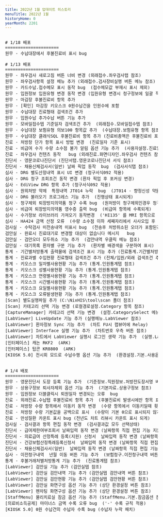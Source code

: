 ```yaml
---
title: 2022년 1월 업데이트 히스토리
menuTitle: 2022년 1월
historyHome: 0
yearMonth: 2201
---
```


<pre>

<bold># 1/18 배포</bold>
=====================
<span class="box jemu">원무</span> - 수납대장에서 후불진료비 표시 bug

<bold># 1/13 배포</bold>
=====================
<span class="box jemu">원무</span> - 좌우검사 새로고침 버튼 너비 변경 (외래접수.좌우검사탭 참조)
<span class="box jemu">원무</span> - 좌우검사항목 설정 메뉴 추가 (외래접수.검사장비실행 버튼 메뉴 참조)
<span class="box jemu">원무</span> - 카드수납.접수메모 표시 동작 bug  (접수메모값 부재시 표시 제외)
<span class="box jemu">원무</span> - 입원정보 입원유형 변경 동작 변경 (입원유형 변경시 청구정보에 일괄 적용)
<span class="box jemu">원무</span> - 마감장 후불진료비 항목 추가
<span class="box jemu">원무</span> - [확인] 마감장 키오스크 0원수납건을 인원수에 포함
<span class="box jemu">원무</span> - 수납대장 진료형태 검색조건 추가
<span class="box jemu">원무</span> - 입원수납 추가수납 버튼 기능 추가
<span class="box jemu">원무</span> - 모바일접수탭 기준일자 검색조건 추가  (외래접수.모바일접수탭 참조)
<span class="box jemu">원무</span> - 수납대장 보험유형 의보100 항목값 추가  (수납대장.보험유형 항목 참조)
<span class="box jemu">원무</span> - 수납대장 클래식SQL 후불진료비 항목 추가 (진료비총액은 후불진료비 포함)
<span class="box chart">진료</span> - 처방창 단가 항목 표시 방법 변경  (진료일자 기준 표시) 
<span class="box chart">진료</span> - 비급여 수가 수량 소수점 불가 알림 옵션 기능 추가  (사용자설정.진료업무.차트저장전점검옵션 참조)
<span class="box chart">진료</span> - 좌우검사 컨텐츠 동작   bug (외래진료.화면디자인.좌우검사 컨텐츠 참조) 
<span class="box diag">진단서</span> - 영문코로나진단서 (진단서탭.영문코로나진단서 서식 참조)
<span class="box diag">진단서</span> - 채용신체검사서(일반) 날짜 픽업 동작  bug  (검사서식탭 참조)
<span class="box inspect">심사</span> - DRG 별도산정내역 표시 UI 변경 (청구서식092 적용)
<span class="box inspect">심사</span> - DRG 청구 조회조건 동작 변경 (환자 픽업 후 포커싱 변경)
<span class="box inspect">심사</span> - EdiView DRG 항목 추가 (청구서식092 적용)
<span class="box inspect">심사</span> - 원외처방 약제  특정내역 JT014 누락  bug  (JT014 - 향정신성 약물 장기처방(조제)사유)
<span class="box inspect">심사</span> - DRG 불러오기 프로그레스 기능 추가  (진행상태 표시되게)
<span class="box inspect">심사</span> - 청구제외 퇴장방지의약품 청구 수록 bug  (원처방이 청구제외인경우 청구 제외)
<span class="box inspect">심사</span> - 비급여 퇴장방지의약품 영수증 출력 bug  (비급여 항목에 수록되게)
<span class="box inspect">심사</span> - 수가정보 라이브러리 가져오기 동작변경  ('HI135' 를 MRI 항목으로 적용)
<span class="box inspect">심사</span> - HA424 금액 산정 오류  (수량 소수점 이하 세째자리에서 사사오입 후 금액 산정)
<span class="box lab">검사실</span> - 수탁검사 미전송내역 미표시 bug  (전송후 처방취소된 오더가 포함된경우 발생하는 증상 패치)
<span class="box lab">검안실</span> - 완료시 진료대기로 변경할 대상이 없습니다 메시지   bug  
<span class="box lab">검안실</span> - 검안오더 모두취소 기능 추가  (검안내역 우클릭 메뉴 참조)
<span class="box lab">검안실</span> - 대기목록 환자별 구분 기능 추가  (환자별 배경색을 구분하여 표시)
<span class="box other">통계</span> - 기간별처방통계 출력물에 검색조건 표시 기능 추가 (진료통계.기간별처방통계 참조)
<span class="box other">통계</span> - 진료과별 수입현황 진료형태 검색조건 추가 (전체/입원/외래 검색조건 추가)
<span class="box other">통계</span> - 키오스크 일자별사용현황 기능 추가 (통계.인원통계탭 참조)
<span class="box other">통계</span> - 키오스크 성별사용현황 기능 추가 (통계.인원통계탭 참조)
<span class="box other">통계</span> - 키오스크 연령별사용현황 기능 추가 (통계.인원통계탭 참조)
<span class="box other">통계</span> - 키오스크 시간별사용현황 기능 추가 (통계.인원통계탭 참조)
<span class="box other">통계</span> - 키오스크 요일별사용현황 기능 추가 (통계.인원통계탭 참조)
<span class="box other">통계</span> - 키오스크 오류발생현황 기능 추가 (통계.인원통계탭 참조)
<span class="box other">[Scan]</span> 별도실행파일 추가 (C:\NixHIS\tool\scan 폴더 참조)
<span class="box other">[Scan]</span> 카테고리 선택 기능 변경 (로컬경로설정.Category 항목 참조)
<span class="box other">[CaptureManager]</span> 카테고리 선택 기능 변경  (설정.CategorySelect 메뉴 참조)
<span class="box other">[LabViewer]</span> LiveUpdate 기능 추가 (실행메뉴.LabViewer 참조)
<span class="box other">[LabViewer]</span> 환자정보 Sync 기능 추가  (차트 FU시 랩뷰어에 Relay)
<span class="box other">[LabViewer]</span> Interface 실행 기능 추가  (차트번호 우측 버튼 참조)
<span class="box other">[LabViewer]</span> 차트에서 LabViewer 실행시 로그인 생략 기능 추가  (실행.LabViewer 메뉴 참조)
<span class="box other">[인터페이스]</span> 캐논 RKF2  (ARK)
<span class="box other">[인터페이스]</span> 탑콘 KR8800  (ARK)
<span class="box other">[KIOSK 5.0]</span> 전시회 모드로 수납수행 옵션 기능 추가  (환경설정.기본.사용옵션 참조)


<bold># 1/4 배포</bold>
=====================
<span class="box jemu">원무</span> - 영문진단서 도장 등록 기능 추가  (기준정보.직원정보.처방전도장서명 버튼 참조)
<span class="box jemu">원무</span> - 상용구정보 퇴사자제외 옵션 기능 추가  (기본자료.상용구정보 참조)
<span class="box jemu">원무</span> - 입원정보 더블클릭시 퇴원일자 변경되는 오류  bug  
<span class="box chart">진료</span> - 외래진료.수납탭 후불진료비 항목 추가  (후불진료비 발생시에만 항목 표시)
<span class="box chart">진료</span> - 처방창 수량 항목에서 이동키 동작 변경  (수량 항목에서 이동키일때 횟수 유지)
<span class="box chart">진료</span> - 처방창 수량 기본값을 공백으로 표시  (수량이 기본 0으로 표시되지 않게)
<span class="box chart">진료</span> - 만성질환 카운트 표시 bug (전년도 차트 리뷰시 카운트 표시 되게)
<span class="box lab">검사실</span> - 검사결과 항목 편집 동작 변경  (검사결과값 모두 선택상태)
<span class="box diag">진단서</span> - 급여제한여부조회서 날짜입력 동작 변경 (날짜항목 직접 편집 기능 지원)
<span class="box diag">진단서</span> - 의료급여 산정특례 등록(지원) 신청서  날짜입력 동작 변경 (날짜항목 직접 편집 기능 지원)
<span class="box diag">진단서</span> - 건강보험산정특례등록신청서  날짜입력 동작 변경 (날짜항목 직접 편집 기능 지원)
<span class="box diag">진단서</span> - 채용신체검사서(일반)  날짜입력 동작 변경 (날짜항목 직접 편집 기능 지원)
<span class="box inspect">심사</span> - 이전청구내역  년월 이동 버튼 기능 추가  (보험청구.이전청구내역 버튼 참조)
<span class="box other">통계</span> - 후불거래처별처방통계 기능 추가  (진료통계탭 참조)
<span class="box other">[LabViewer]</span> 검안실 기능 추가 (검안실탭 참조)
<span class="box other">[LabViewer]</span> 검안실 검안내역 기능 추가 (검안실탭 검안내역 버튼 참조)
<span class="box other">[LabViewer]</span> 검안실 검안현황 기능 추가 (검안실탭 검안현황 버튼 참조)
<span class="box other">[LabViewer]</span> 검안실 화면구성 옵션 기능 추가 (상단 환경설정 버튼 참조)
<span class="box other">[LabViewer]</span> 펜차팅 화면구성 옵션 기능 추가 (상단 환경설정 버튼 참조)
<span class="box other">[StaffMenu]</span> 물리치료실 잠금 옵션 기능 추가 (StaffMenu.기본.잠금옵션 참조)
<span class="box other">[의료비소득공제]</span> 마이너스 금액 수록 오류 bug  ('-' 수록 규칙 적용)
<span class="box other">[KIOSK 5.0]</span> 0원 수납건의 수납자 수록 bug (수납자 누락 패치)

</pre>